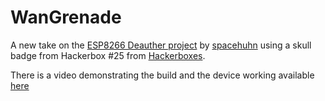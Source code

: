 # WanGrenade

A new take on the [ESP8266 Deauther project](https://github.com/spacehuhn/esp8266_deauther) by [spacehuhn](https://github.com/spacehuhn) using a skull badge from Hackerbox #25 from [Hackerboxes](https://hackerboxes.com/).

There is a video demonstrating the build and the device working available [here](https://www.youtube.com/watch?v=CWNTwVjwA_M)